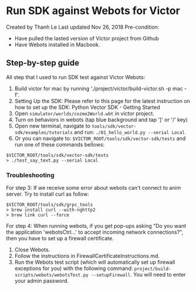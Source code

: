 # Run SDK against Webots for Victor

Created by Thanh Le Last updated Nov 26, 2018
Pre-condition:
* Have pulled the lasted version of Victor project from Github
* Have Webots installed in Macbook.

## Step-by-step guide
All step that I used to run SDK test against Victor Webots:

1. Build victor for mac by running './project/victor/build-victor.sh -p mac -f'.
2. Setting Up the SDK: Please refer to this page for the latest instruction on how to set up the SDK: Python Vector SDK - Getting Started
3. Open `simulator/worlds/cozmo2World.wbt` in victor project. 
4. Turn on behaviors in webots (tap blue background and tap ']' or '/' key)
5. Open new terminal, navigate to `tools/sdk/vector-sdk/examples/tutorials` and run: `./01_hello_world.py --serial Local`
6. Or you can navigate to: `$VICTOR_ROOT/tools/sdk/vector-sdk/tests`  and run one of these commands bellows:

```
$VICTOR_ROOT/tools/sdk/vector-sdk/tests
> ./test_say_text.py --serial Local
```

### Troubleshooting

For step 3: If we receive some error about webots can't connect to anim server. Try to install curl as follow:

```
$VICTOR_ROOT/tools/sdk/grpc_tools
> brew install curl --with-nghttp2
> brew link curl --force
```

For step 4: When running webots, if you get pop-ups asking "Do you want the application 'webotsCtrl...' to accept incoming network connections?", then you have to set up a firewall certificate.

1. Close Webots.
2. Follow the instructions in FirewallCertificateInstructions.md.
3. Run the Webots test script (which will automatically set up firewall exceptions for you) with the following command: `project/build-scripts/webots/webotsTest.py --setupFirewall`. You will need to enter your admin password.


